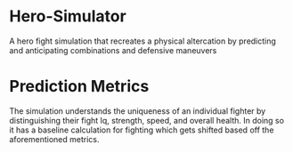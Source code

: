 # Hero-Simulator
A hero fight simulation that recreates a physical altercation by predicting and anticipating combinations and defensive maneuvers 

# Prediction Metrics
The simulation understands the uniqueness of an individual fighter by distinguishing their fight Iq, strength, speed, and overall health. In doing so it has a baseline calculation for fighting which gets shifted based off the aforementioned metrics. 
